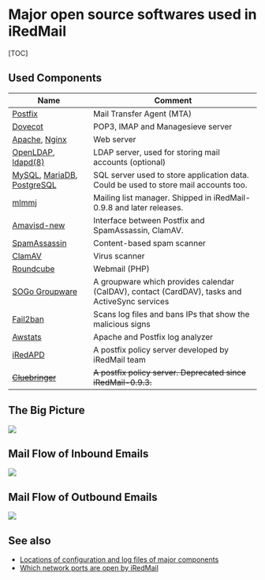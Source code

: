 # Major open source softwares used in iRedMail

[TOC]

## Used Components

Name | Comment
--- |---
[Postfix](http://www.postfix.org) | Mail Transfer Agent (MTA)
[Dovecot](http://www.dovecot.org) | POP3, IMAP and Managesieve server
[Apache](http://httpd.apache.org), [Nginx](http://nginx.org) | Web server
[OpenLDAP](http://www.openldap.org), [ldapd(8)](http://www.openbsd.org/cgi-bin/man.cgi/OpenBSD-current/man8/ldapd.8?query=ldapd&arch=i386) | LDAP server, used for storing mail accounts (optional)
[MySQL](http://www.mysql.com), [MariaDB](https://mariadb.org), [PostgreSQL](http://www.postgresql.org) | SQL server used to store application data. Could be used to store mail accounts too.
[mlmmj](http://mlmmj.org) | Mailing list manager. Shipped in iRedMail-0.9.8 and later releases.
[Amavisd-new](http://www.amavis.org) | Interface between Postfix and SpamAssassin, ClamAV.
[SpamAssassin](http://spamassassin.apache.org) | Content-based spam scanner
[ClamAV](http://www.clamav.net/) | Virus scanner
[Roundcube](http://roundcube.net) | Webmail (PHP)
[SOGo Groupware](http://sogo.nu) | A groupware which provides calendar (CalDAV), contact (CardDAV), tasks and ActiveSync services
[Fail2ban](http://www.fail2ban.org) | Scans log files and bans IPs that show the malicious signs
[Awstats](http://www.awstats.org) | Apache and Postfix log analyzer
[iRedAPD](https://bitbucket.org/zhb/iredapd/) | A postfix policy server developed by iRedMail team
<strike>[Cluebringer](http://www.policyd.org)</strike> | <strike>A postfix policy server. Deprecated since iRedMail-0.9.3.</strike>  

## The Big Picture

![](./images/big.picture.png)

## Mail Flow of Inbound Emails

![](./images/flow.inbound.png)

## Mail Flow of Outbound Emails

![](./images/flow.outbound.png)

## See also

* [Locations of configuration and log files of major components](./file.locations.html)
* [Which network ports are open by iRedMail](./network.ports.html)
